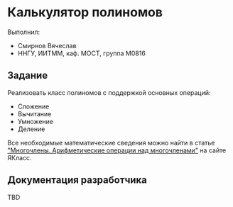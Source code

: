 # Калькулятор полиномов

Выполнил:

 - Смирнов Вячеслав
 - ННГУ, ИИТММ, каф. МОСТ, группа M0816

## Задание

Реализовать класс полиномов с поддержкой основных операций:

 - Сложение
 - Вычитание
 - Умножение
 - Деление

Все необходимые математические сведения можно найти в статье
["Многочлены. Арифметические операции над многочленами"][complex] на сайте ЯКласс.

## Документация разработчика

TBD

<!-- LINKS -->

[complex]: http://www.yaklass.ru/p/algebra/7-klass/mnogochleny-arifmeticheskie-operatcii-nad-mnogochlenami-11002
